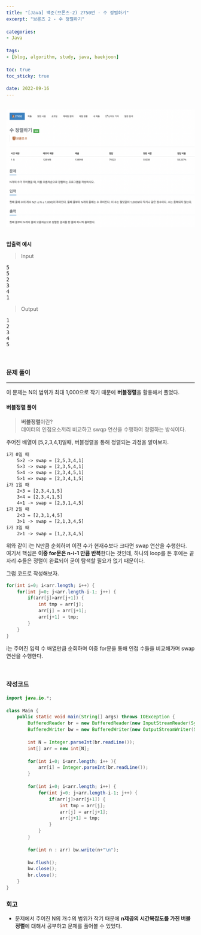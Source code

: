 ```yaml
--- 
title: "[Java] 백준(브론즈-2) 2750번 - 수 정렬하기" 
excerpt: "브론즈 2 - 수 정렬하기" 

categories: 
- Java

tags: 
- [blog, algorithm, study, java, baekjoon]

toc: true
toc_sticky: true

date: 2022-09-16
--- 
```


<br>

<center><img src="/assets/images/baekjoon/2750.png"></center>

<br>

**입출력 예시**
> Input <br>
<pre>
5
5
2
3
4
1
</pre>
> Output <br>
<pre>
1
2
3
4
5
</pre>
<br>

### 문제 풀이
---
이 문제는 N의 범위가 최대 1,000으로 작기 때문에 **버블정렬**을 활용해서 풀었다.

#### 버블정렬 풀이
> **버블정렬**이란? <br>
데이터의 인접요소끼리 비교하고 swqp 연산을 수행하여 정렬하는 방식이다.

주어진 배열이 [5,2,3,4,1]일때, 버블정렬을 통해 정렬되는 과정을 알아보자.
```
i가 0일 때
    5>2 -> swap = [2,5,3,4,1]
    5>3 -> swap = [2,3,5,4,1]
    5>4 -> swap = [2,3,4,5,1]
    5>1 => swap = [2,3,4,1,5]
i가 1일 때
    2<3 = [2,3,4,1,5]
    3<4 = [2,3,4,1,5]
    4>1 -> swap = [2,3,1,4,5]
i가 2일 때
    2<3 = [2,3,1,4,5]
    3>1 -> swap = [2,1,3,4,5]
i가 3일 때 
    2>1 -> swap = [1,2,3,4,5]
```
위와 같이 i는 N만큼 순회하며 이전 수가 현재수보다 크다면 swap 연산을 수행한다. <br>
여기서 핵심은 **이중 for문은 n-i-1 만큼 반복**한다는 것인데, 하나의 loop를 돈 후에는 끝자리 수들은 정렬이 완료되어 굳이 탐색할 필요가 없기 때문이다.

그럼 코드로 작성해보자.
```java
for(int i=0; i<arr.length; i++) {
    for(int j=0; j<arr.length-i-1; j++) {
        if(arr[j]>arr[j+1]) {
            int tmp = arr[j];
            arr[j] = arr[j+1];
            arr[j+1] = tmp;  
        }
    }
}
```
i는 주어진 입력 수 배열만큼 순회하며 이중 for문을 통해 인접 수들을 비교해가며 swap 연산을 수행한다.


<br>

### 작성코드
```java
import java.io.*;

class Main {
    public static void main(String[] args) throws IOException {
        BufferedReader br = new BufferedReader(new InputStreamReader(System.in));
        BufferedWriter bw = new BufferedWriter(new OutputStreamWriter(System.out));
        
        int N = Integer.parseInt(br.readLine());
        int[] arr = new int[N];

        for(int i=0; i<arr.length; i++ ){
            arr[i] = Integer.parseInt(br.readLine());
        }
        
        for(int i=0; i<arr.length; i++) {
            for(int j=0; j<arr.length-i-1; j++) {
                if(arr[j]>arr[j+1]) {
                    int tmp = arr[j];
                    arr[j] = arr[j+1];
                    arr[j+1] = tmp;  
                }
            }
        }
        
        for(int n : arr) bw.write(n+"\n");

        bw.flush();
        bw.close();
        br.close();
    }
}
```

### 회고
- 문제에서 주어진 N의 개수의 범위가 작기 때문에 **n제곱의 시간복잡도를 가진 버블정렬**에 대해서 공부하고 문제를 풀어볼 수 있었다.